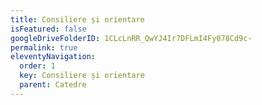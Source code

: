 ```yaml
---
title: Consiliere și orientare
isFeatured: false
googleDriveFolderID: 1CLcLnRR_QwYJ4Ir7DFLmI4Fy078Cd9c-
permalink: true
eleventyNavigation:
  order: 1
  key: Consiliere și orientare
  parent: Catedre
---
```

